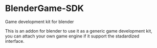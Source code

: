 # BlenderGame-SDK
Game development kit for blender

This is an addon for blender to use it as a generic game development kit, you can attach your own game engine if it support the stadardized interface.
